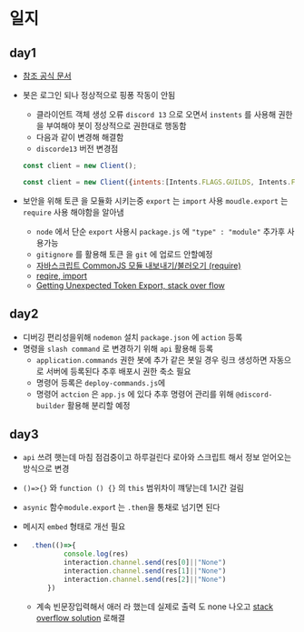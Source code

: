 # 일지
## day1
* [참조 공식 문서](https://discordjs.guide/#before-you-begin)
* 봇은 로그인 되나 정상적으로 핑퐁 작동이 안됨
	* 클라이언트 객체 생성 오류 `discord 13` 으로 오면서 `instents` 를 사용해 권한을 부여해야 봇이 정상적으로 권한대로 행동함
	* 다음과 같이 변경해 해결함
	* `discorde13` 버전 변경점
	```js
	const client = new Client();
	```

	```js
	const client = new Client({intents:[Intents.FLAGS.GUILDS, Intents.FLAGS.GUILD_MESSAGES]});
	```
* 보안을 위해 토큰 을 모듈화 시키는중  `export` 는 `import` 사용 `moudle.export` 는 `require` 사용 해야함을 알아냄

	* `node` 에서 단순 `export` 사용시 `package.js` 에 `"type" : "module"` 추가후 사용가능
	* `gitignore` 를 활용해 토큰 을 `git` 에 업로드 안할예정
	* [자바스크립트 CommonJS 모듈 내보내기/불러오기 (require)](https://www.daleseo.com/js-module-require/#:~:text=%EC%9E%90%EB%B0%94%EC%8A%A4%ED%81%AC%EB%A6%BD%ED%8A%B8%20%EA%B0%9C%EB%B0%9C%EC%9D%84%20%ED%95%98%EB%8B%A4,%EC%83%88%EB%A1%AD%EA%B2%8C%20%EB%8F%84%EC%9E%85%EB%90%9C%20%ED%82%A4%EC%9B%8C%EB%93%9C%EC%9E%85%EB%8B%88%EB%8B%A4.)
	* [reqire, import](https://velog.io/@bacccine/%ED%8C%8C%EC%9D%BC-%EC%88%98%EC%A0%95%EA%B8%B0)
	* [Getting Unexpected Token Export, stack over flow](https://stackoverflow.com/questions/38296667/getting-unexpected-token-export)
## day2
* 디버깅 편리성을위해 `nodemon` 설치 `package.json` 에 `action` 등록
* 명령을 `slash command` 로 변경하기 위해 `api` 활용해 등록
	* `application.commands` 권한 봇에 추가 같은 봇일 경우 링크 생성하면 자동으로 서버에 등록된다 추후 배포시 권한 축소 필요
	* 명령어 등록은 `deploy-commands.js`에
	* 명령어 `actcion` 은 `app.js` 에 있다 추후 명령어 관리를 위해 `@discord-builder` 활용해 분리할 예정
## day3
* `api` 쓰려 햇는데 마침 점검중이고 하루걸린다 로아와 스크립트 해서 정보 얻어오는 방식으로 변경
* `()=>{}` 와 `function () {}` 의 `this` 범위차이 꺠닿는데 1시간 걸림
* `asynic` 함수`module.expor`t 는 `.then`을 통채로 넘기면 된다
* 메시지 `embed` 형태로 개선 필요
* ```js
	.then(()=>{
			console.log(res)
			interaction.channel.send(res[0]||"None")
			interaction.channel.send(res[1]||"None")
			interaction.channel.send(res[2]||"None")
		})
	```

	* 계속 빈문장입력해서 애러 라 했는데 실제로 출력 도 none 나오고
	[stack overflow solution](https://stackoverflow.com/questions/53907056/how-to-fix-discordapierror-cannot-send-an-empty-message) 로해결
